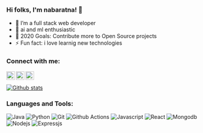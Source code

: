 ### Hi folks, I'm nabaratna! 👋



- 🔭 I’m a full stack web developer
- 🌱 ai and ml enthusiastic
- 🥅 2020 Goals: Contribute more to Open Source projects
- ⚡ Fun fact: i love learnig new technologies

### Connect with me:

<a href="https://www.linkedin.com/in/deepak-kumar-sahoo-59247b19a/">
  <img align="left" alt="Anita's Linkedin" width="22px" src="https://cdn.jsdelivr.net/npm/simple-icons@v3/icons/linkedin.svg" />
</a>

<a href="https://github.com/kumardeepak123/">
  <img align="left" alt="Anita's Github" width="22px" src="https://cdn.jsdelivr.net/npm/simple-icons@v3/icons/github.svg" />
</a>

<a href="https://www.instagram.com/_.deepak._988/">
  <img align="left" alt="Anita's Instagram" width="22px" src="https://cdn.jsdelivr.net/npm/simple-icons@v3/icons/instagram.svg" />
</a>



<br />
<br />

<a href="https://github.com/kumardeepak123/deepak">
 <img align="center" src="https://github-readme-stats.vercel.app/api?username=nabaratanpatra&show_icons=true&theme=dracula&line_height=27" alt="Github stats"/>
</a>

### Languages and Tools:
![Java](http://img.shields.io/badge/-Java-%23FF6F00?style=flat-square&logo=java&logoColor=ffffff)
![Python](http://img.shields.io/badge/-Python-%233776AB?style=flat-square&logo=python&logoColor=ffffff)
![Git](https://img.shields.io/badge/-Git-black?style=flat-square&logo=git)
![Github Actions](http://img.shields.io/badge/-Github%20Actions-2088FF?style=flat-square&logo=github-actions&logoColor=ffffff)
![Javascript](http://img.shields.io/badge/-Javascript-%23FF6F00?style=flat-square&logo=javascript&logoColor=ffffff)
![React](http://img.shields.io/badge/-React-%23FF6F00?style=flat-square&logo=react&logoColor=ffffff)
![Mongodb](http://img.shields.io/badge/-Mongodb-%233776AB?style=flat-square&logo=mongodb&logoColor=ffffff)
![Nodejs](https://img.shields.io/badge/-Nodejs-black?style=flat-square&logo=nodejs)
![Expressjs](https://img.shields.io/badge/-android-yellow?style=flat-square&logo=express)
<br />
<br />
